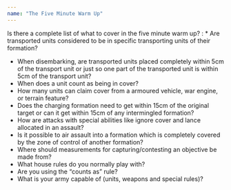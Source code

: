 ```yaml
---
name: "The Five Minute Warm Up"
---
```

Is there a complete list of what to cover in the five minute warm up?
: * Are transported units considered to be in specific transporting units of their formation?
* When disembarking, are transported units placed completely within 5cm of the transport unit or just so one part of the transported unit is within 5cm of the transport unit?
* When does a unit count as being in cover?
* How many units can claim cover from a armoured vehicle, war engine, or terrain feature?
* Does the charging formation need to get within 15cm of the original target or can it get within 15cm of any intermingled formation?
* How are attacks with special abilities like ignore cover and lance allocated in an assault?
* Is it possible to air assault into a formation which is completely covered by the zone of control of another formation?
* Where should measurements for capturing/contesting an objective be made from?
* What house rules do you normally play with?
* Are you using the <q>counts as</q> rule?
* What is your army capable of (units, weapons and special rules)?